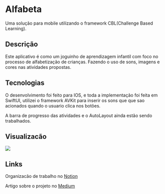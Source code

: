 # Alfabeta
Uma solução para mobile utilizando o framework  CBL(Challenge Based Learning).

<h2>Descrição</h2>
Este aplicativo é como um joguinho de aprendizagem infantil com foco no processo de alfabetização de crianças. Fazendo o uso de sons, imagens e cores nas atividades propostas. 


<h2>Tecnologias</h2>

O desenvolvimento foi feito para IOS, e toda a implementação foi feita em SwiftUI, utilizei o framework AVKit para inserir os sons que que sao acionados quando o usuario clica nos botões.

A barra de progresso das atividades e o AutoLayout ainda estão sendo trabalhados.

<h2>Visualizacão</h2>


<img src="https://user-images.githubusercontent.com/102704880/180437033-cc924456-0c59-488b-9334-bc2e0a1583f4.gif" />



<h2>Links</h2>

Organizacão de trabalho no <a href="https://cat-flamingo-832.notion.site/Alfabeta-b3361173a82d4c6c84aaffb77139cf02" target="_blank" rel="external" >Notion</a>

Artigo sobre o projeto no  <a href="https://medium.com/@danielly.santoslopesds/alfabeta-auxiliando-no-processo-de-alfabetiza%C3%A7%C3%A3o-c50900d7e257" target="_blank" rel="external">Medium</a>
